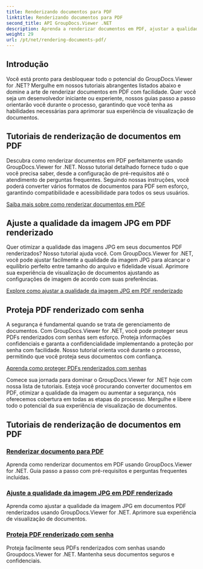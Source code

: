 ```yaml
---
title: Renderizando documentos para PDF
linktitle: Renderizando documentos para PDF
second_title: API GroupDocs.Viewer .NET
description: Aprenda a renderizar documentos em PDF, ajustar a qualidade da imagem JPG e proteger PDFs com senhas usando os tutoriais do GroupDocs.Viewer para .NET.
weight: 29
url: /pt/net/rendering-documents-pdf/
---
```


## Introdução

Você está pronto para desbloquear todo o potencial do GroupDocs.Viewer for .NET? Mergulhe em nossos tutoriais abrangentes listados abaixo e domine a arte de renderizar documentos em PDF com facilidade. Quer você seja um desenvolvedor iniciante ou experiente, nossos guias passo a passo orientarão você durante o processo, garantindo que você tenha as habilidades necessárias para aprimorar sua experiência de visualização de documentos.

## Tutoriais de renderização de documentos em PDF

Descubra como renderizar documentos em PDF perfeitamente usando GroupDocs.Viewer for .NET. Nosso tutorial detalhado fornece tudo o que você precisa saber, desde a configuração de pré-requisitos até o atendimento de perguntas frequentes. Seguindo nossas instruções, você poderá converter vários formatos de documentos para PDF sem esforço, garantindo compatibilidade e acessibilidade para todos os seus usuários.

[Saiba mais sobre como renderizar documentos em PDF](./render-to-pdf/)

## Ajuste a qualidade da imagem JPG em PDF renderizado

Quer otimizar a qualidade das imagens JPG em seus documentos PDF renderizados? Nosso tutorial ajuda você. Com GroupDocs.Viewer for .NET, você pode ajustar facilmente a qualidade da imagem JPG para alcançar o equilíbrio perfeito entre tamanho do arquivo e fidelidade visual. Aprimore sua experiência de visualização de documentos ajustando as configurações de imagem de acordo com suas preferências.

[Explore como ajustar a qualidade da imagem JPG em PDF renderizado](./adjust-jpg-quality-pdf/)

## Proteja PDF renderizado com senha

A segurança é fundamental quando se trata de gerenciamento de documentos. Com GroupDocs.Viewer for .NET, você pode proteger seus PDFs renderizados com senhas sem esforço. Proteja informações confidenciais e garanta a confidencialidade implementando a proteção por senha com facilidade. Nosso tutorial orienta você durante o processo, permitindo que você proteja seus documentos com confiança.

[Aprenda como proteger PDFs renderizados com senhas](./protect-pdf/)

Comece sua jornada para dominar o GroupDocs.Viewer for .NET hoje com nossa lista de tutoriais. Esteja você procurando converter documentos em PDF, otimizar a qualidade da imagem ou aumentar a segurança, nós oferecemos cobertura em todas as etapas do processo. Mergulhe e libere todo o potencial da sua experiência de visualização de documentos.
## Tutoriais de renderização de documentos em PDF
### [Renderizar documento para PDF](./render-to-pdf/)
Aprenda como renderizar documentos em PDF usando GroupDocs.Viewer for .NET. Guia passo a passo com pré-requisitos e perguntas frequentes incluídas.
### [Ajuste a qualidade da imagem JPG em PDF renderizado](./adjust-jpg-quality-pdf/)
Aprenda como ajustar a qualidade da imagem JPG em documentos PDF renderizados usando GroupDocs.Viewer for .NET. Aprimore sua experiência de visualização de documentos.
### [Proteja PDF renderizado com senha](./protect-pdf/)
Proteja facilmente seus PDFs renderizados com senhas usando Groupdocs.Viewer for .NET. Mantenha seus documentos seguros e confidenciais.